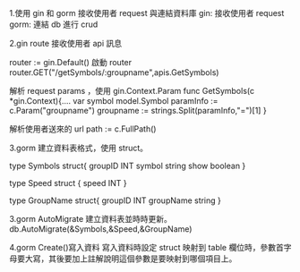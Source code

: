 1.使用 gin 和 gorm 接收使用者 request 與連結資料庫
gin: 接收使用者 request
gorm: 連結 db 進行 crud

2.gin route 接收使用者 api 訊息

router := gin.Default() 啟動 router
router.GET("/getSymbols/:groupname",apis.GetSymbols)

解析 request params ，使用 gin.Context.Param
func GetSymbols(c \*gin.Context){....
var symbol model.Symbol
paramInfo := c.Param("groupname")
groupname := strings.Split(paramInfo,"=")[1]
}

解析使用者送來的 url
path := c.FullPath()

3.gorm 建立資料表格式，使用 struct。

type Symbols struct{
groupID INT
symbol string
show boolean
}

type Speed struct {
speed INT
}

type GroupName struct{
groupID INT
groupName string
}

3.gorm AutoMigrate 建立資料表並時時更新。
db.AutoMigrate(&Symbols,&Speed,&GroupName)

4.gorm Create()寫入資料
寫入資料時設定 struct 映射到 table 欄位時，參數首字母要大寫，其後要加上註解說明這個參數是要映射到哪個項目上。
